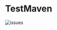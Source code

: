 # TestMaven
![issues](https://img.shields.io/badge/dynamic/json?label=issues&color=success&url=https://api.github.com/repos/DennyYangBB/TestMaven&query=$.open_issues)
